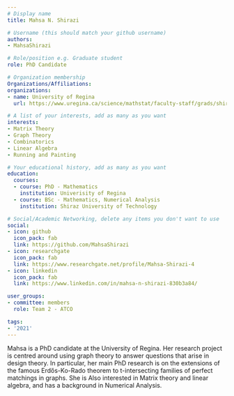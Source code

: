 ```yaml
---
# Display name
title: Mahsa N. Shirazi

# Username (this should match your github username)
authors:
- MahsaShirazi

# Role/position e.g. Graduate student
role: PhD Candidate

# Organization membership
Organizations/Affiliations:
organizations:
- name: University of Regina
  url: https://www.uregina.ca/science/mathstat/faculty-staff/grads/shirazi_mahsa.html

# A list of your interests, add as many as you want
interests:
- Matrix Theory
- Graph Theory
- Combinatorics
- Linear Algebra
- Running and Painting

# Your educational history, add as many as you want
education:
  courses:
  - course: PhD - Mathematics
    institution: Univerisity of Regina
  - course: BSc - Mathematics, Numerical Analysis
    institution: Shiraz University of Technology

# Social/Academic Networking, delete any items you don't want to use
social:
- icon: github
  icon_pack: fab
  link: https://github.com/MahsaShirazi
- icon: researchgate
  icon_pack: fab
  link: https://www.researchgate.net/profile/Mahsa-Shirazi-4
- icon: linkedin
  icon_pack: fab
  link: https://www.linkedin.com/in/mahsa-n-shirazi-830b3a84/

user_groups:
- committee: members
  role: Team 2 - ATCO

tags:
- '2021'
---
```

Mahsa is a PhD candidate at the University of Regina. Her research project is centred around using graph theory to answer questions that arise in design theory. In particular, her main PhD research is on the extensions of the famous Erdős-Ko-Rado theorem to t-intersecting families of perfect matchings in graphs. She is Also interested in Matrix theory and linear algebra, and has a background in Numerical Analysis.
